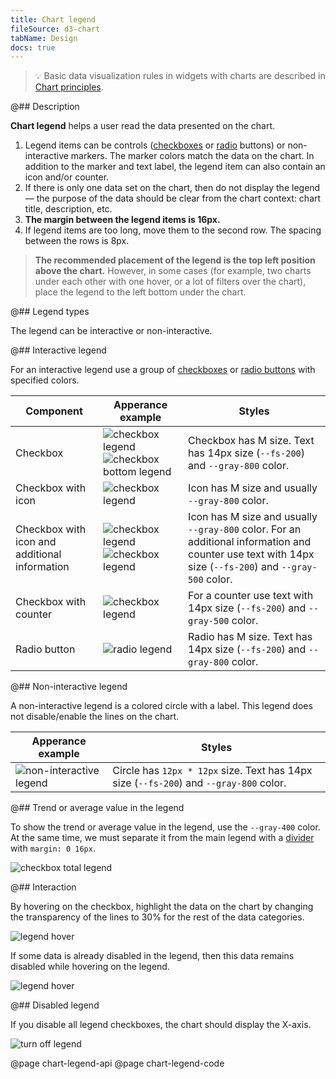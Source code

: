 ```yaml
---
title: Chart legend
fileSource: d3-chart
tabName: Design
docs: true
---
```


> 💡 Basic data visualization rules in widgets with charts are described in [Chart principles](/data-display/chart/).

@## Description

**Chart legend** helps a user read the data presented on the chart.

1. Legend items can be controls ([checkboxes](/components/checkbox/) or [radio](/components/radio/) buttons) or non-interactive markers. The marker colors match the data on the chart. In addition to the marker and text label, the legend item can also contain an icon and/or counter.
2. If there is only one data set on the chart, then do not display the legend — the purpose of the data should be clear from the chart context: chart title, description, etc.
3. **The margin between the legend items is 16px.**
4. If legend items are too long, move them to the second row. The spacing between the rows is 8px.

> **The recommended placement of the legend is the top left position above the chart.** However, in some cases (for example, two charts under each other with one hover, or a lot of filters over the chart), place the legend to the left bottom under the chart.

@## Legend types

The legend can be interactive or non-interactive.

@## Interactive legend

For an interactive legend use a group of [checkboxes](/components/checkbox/) or [radio buttons](/components/radio/) with specified colors.

| Component                                     | Apperance example                                                                                      | Styles                                                                                                                                                 |
| --------------------------------------------- | ------------------------------------------------------------------------------------------------------ | ------------------------------------------------------------------------------------------------------------------------------------------------------ |
| Checkbox                                      | ![checkbox legend](static/checkbox.png) ![checkbox bottom legend](static/legend-bottom.png)            | Checkbox has M size. Text has 14px size (`--fs-200`) and `--gray-800` color.                                                                           |
| Checkbox with icon                            | ![checkbox legend](static/checkbox-icon.png)                                                           | Icon has M size and usually `--gray-800` color.                                                                                                        |
| Checkbox with icon and additional information | ![checkbox legend](static/checkbox-icon-info.png) ![checkbox legend](static/checkbox-trash-bottom.png) | Icon has M size and usually `--gray-800` color. For an additional information and counter use text with 14px size (`--fs-200`) and `--gray-500` color. |
| Checkbox with counter                         | ![checkbox legend](static/checkbox-counter.png)                                                        | For a counter use text with 14px size (`--fs-200`) and `--gray-500` color.                                                                             |
| Radio button                                  | ![radio legend](static/radio.png)                                                                      | Radio has M size. Text has 14px size (`--fs-200`) and `--gray-800` color.                                                                              |

@## Non-interactive legend

A non-interactive legend is a colored circle with a label. This legend does not disable/enable the lines on the chart.

| Apperance example                                   | Styles                                                                                 |
| --------------------------------------------------- | -------------------------------------------------------------------------------------- |
| ![non-interactive legend](static/static-legend.png) | Circle has `12px * 12px` size. Text has 14px size (`--fs-200`) and `--gray-800` color. |

@## Trend or average value in the legend

To show the trend or average value in the legend, use the `--gray-400` color. At the same time, we must separate it from the main legend with a [divider](/components/divider/) with `margin: 0 16px`.

![checkbox total legend](static/trend.png)

@## Interaction

By hovering on the checkbox, highlight the data on the chart by changing the transparency of the lines to 30% for the rest of the data categories.

![legend hover](static/legend-hover.png)

If some data is already disabled in the legend, then this data remains disabled while hovering on the legend.

![legend hover](static/legend-hover2.png)

@## Disabled legend

If you disable all legend checkboxes, the chart should display the X-axis.

![turn off legend](static/legend-turn-off.png)

@page chart-legend-api
@page chart-legend-code

